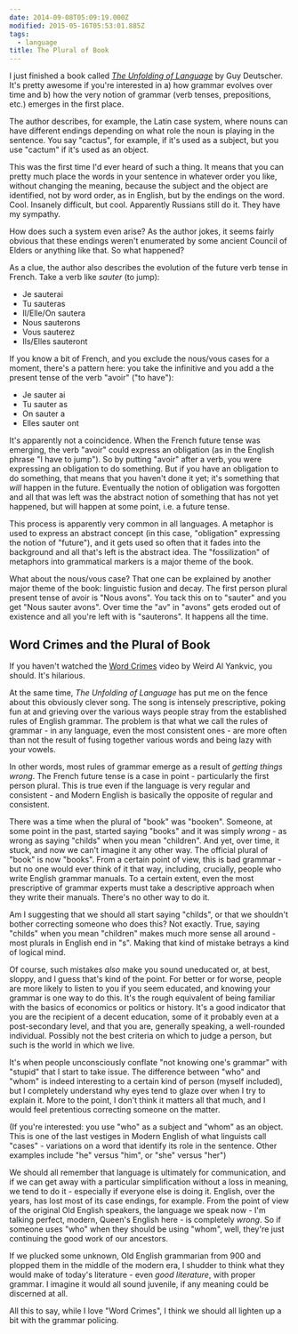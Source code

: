 ```yaml
---
date: 2014-09-08T05:09:19.000Z
modified: 2015-05-16T05:53:01.885Z
tags:
  - language
title: The Plural of Book
---
```


I just finished a book called *[The Unfolding of Language][1]* by Guy
Deutscher.  It's pretty awesome if you're interested in a) how grammar
evolves over time and b) how the very notion of grammar (verb tenses,
prepositions, etc.) emerges in the first place.

The author describes, for example, the Latin case system, where nouns can
have different endings depending on what role the noun is playing in the
sentence. You say "cactus", for example, if it's used as a subject, but you
use "cactum" if it's used as an object.

This was the first time I'd ever heard of such a thing.  It means that you
can pretty much place the words in your sentence in whatever order you like,
without changing the meaning, because the subject and the object are
identified, not by word order, as in English, but by the endings on the
word. Cool. Insanely difficult, but cool. Apparently Russians still do it.
They have my sympathy.

How does such a system even arise? As the author jokes, it seems fairly
obvious that these endings weren't enumerated by some ancient Council of
Elders or anything like that.  So what happened?

As a clue, the author also describes the evolution of the future verb tense
in French. Take a verb like *sauter* (to jump):

* Je sauterai
* Tu sauteras
* Il/Elle/On sautera
* Nous sauterons
* Vous sauterez
* Ils/Elles sauteront

If you know a bit of French, and you exclude the nous/vous cases for a
moment, there's a pattern here: you take the infinitive and you add a
the present tense of the verb "avoir" ("to have"):

* Je sauter ai
* Tu sauter as
* On sauter a
* Elles sauter ont

It's apparently not a coincidence. When the French future tense was
emerging, the verb "avoir" could express an obligation (as in the English
phrase "I have to jump"). So by putting "avoir" after a verb, you were
expressing an obligation to do something.  But if you have an obligation to
do something, that means that you haven't done it yet; it's something that
*will* happen in the future.  Eventually the notion of obligation was
forgotten and all that was left was the abstract notion of something that
has not yet happened, but will happen at some point, i.e. a future tense.

This process is apparently very common in all languages.  A metaphor is used
to express an abstract concept (in this case, "obligation" expressing the
notion of "future"), and it gets used so often that it fades into the
background and all that's left is the abstract idea. The "fossilization" of
metaphors into grammatical markers is a major theme of the book.

What about the nous/vous case? That one can be explained by another major
theme of the book: linguistic fusion and decay. The first person plural
present tense of avoir is "Nous avons". You tack this on to "sauter" and you
get "Nous sauter avons". Over time the "av" in "avons" gets eroded out of
existence and all you're left with is "sauterons".  It happens all the time.

## Word Crimes and the Plural of Book

If you haven't watched the [Word Crimes][2] video by Weird Al Yankvic, you
should.  It's hilarious.

At the same time, *The Unfolding of Language* has put me on the fence about
this obviously clever song. The song is intensely prescriptive, poking fun
at and grieving over the various ways people stray from the established
rules of English grammar.  The problem is that what we call the rules of
grammar - in any language, even the most consistent ones - are more often
than not the result of fusing together various words and being lazy with
your vowels.

In other words, most rules of grammar emerge as a result of *getting things
wrong*. The French future tense is a case in point - particularly the first
person plural.  This is true even if the language is very regular and
consistent - and Modern English is basically the opposite of regular and
consistent.

There was a time when the plural of "book" was "booken". Someone, at some
point in the past, started saying "books" and it was simply *wrong* - as
wrong as saying "childs" when you mean "children".  And yet, over time, it
stuck, and now we can't imagine it any other way. The official plural of
"book" is now "books".  From a certain point of view, this is bad grammar -
but no one would ever think of it that way, including, crucially, people who
write English grammar manuals. To a certain extent, even the most
prescriptive of grammar experts must take a descriptive approach when they
write their manuals. There's no other way to do it.

Am I suggesting that we should all start saying "childs", or that we
shouldn't bother correcting someone who does this?  Not exactly. True,
saying "childs" when you mean "children" makes much more sense all around -
most plurals in English end in "s". Making that kind of mistake betrays a
kind of logical mind. 

Of course, such mistakes *also* make you sound uneducated or, at best,
sloppy, and I guess that's kind of the point. For better or for worse,
people are more likely to listen to you if you seem educated, and knowing
your grammar is one way to do this. It's the rough equivalent of being
familiar with the basics of economics or politics or history.  It's a good
indicator that you are the recipient of a decent education, some of it
probably even at a post-secondary level, and that you are, generally
speaking, a well-rounded individual. Possibly not the best criteria on which
to judge a person, but such is the world in which we live.

It's when people unconsciously conflate "not knowing one's grammar" with
"stupid" that I start to take issue. The difference between "who" and "whom"
is indeed interesting to a certain kind of person (myself included), but I
completely understand why eyes tend to glaze over when I try to explain it.
More to the point, I don't think it matters all that much, and I would feel
pretentious correcting someone on the matter.

(If you're interested: you use "who" as a subject and "whom" as an object.
This is one of the last vestiges in Modern English of what linguists call
"cases" - variations on a word that identify its role in the sentence.
Other examples include "he" versus "him", or "she" versus "her")

We should all remember that language is ultimately for communication, and if
we can get away with a particular simplification without a loss in meaning,
we tend to do it - especially if everyone else is doing it. English, over
the years, has lost most of its case endings, for example.  From the point
of view of the original Old English speakers, the language we speak now -
I'm talking perfect, modern, Queen's English here - is completely *wrong*.
So if someone uses "who" when they should be using "whom", well, they're
just continuing the good work of our ancestors.

If we plucked some unknown, Old English grammarian from 900 and plopped them
in the middle of the modern era, I shudder to think what they would make of
today's literature - even *good literature*, with proper grammar. I imagine
it would all sound juvenile, if any meaning could be discerned at all.

All this to say, while I love "Word Crimes", I think we should all lighten
up a bit with the grammar policing.

[1]: http://www.amazon.com/Unfolding-Language-Evolutionary-Mankinds-Invention/dp/0805080120/ref=sr_1_1?s=books&ie=UTF8&qid=1410102806&sr=1-1&keywords=the+unfolding+of+language
[2]: http://www.youtube.com/watch?v=8Gv0H-vPoDc
